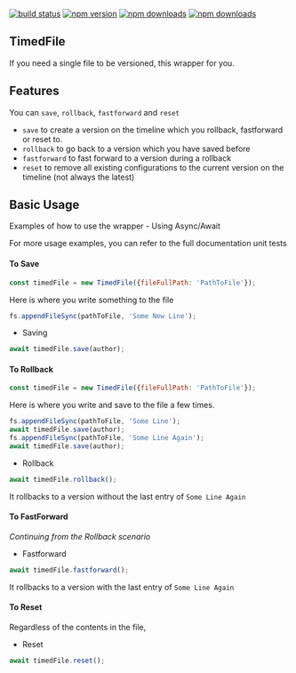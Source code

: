 [![build status](https://img.shields.io/travis/chunkiat82/TimedFile/master.svg?style=flat-square)](https://travis-ci.org/chunkiat82/TimedFile)
[![npm version](https://img.shields.io/npm/v/TimedFile.svg?style=flat-square)](https://www.npmjs.com/package/timedfile)
[![npm downloads](https://img.shields.io/npm/dm/TimedFile.svg?style=flat-square)](https://www.npmjs.com/chunkiat82/TimedFile)
[![npm downloads](https://img.shields.io/coveralls/chunkiat82/TimedFile/master.svg?style=flat-square)](https://coveralls.io/github/chunkiat82/TimedFile)
## TimedFile

If you need a single file to be versioned, this wrapper for you.

## Features

You can `save`, `rollback`, `fastforward` and `reset`

* `save` to create a version on the timeline which you rollback, fastforward or reset to.
* `rollback` to go back to a version which you have saved before
* `fastforward` to fast forward to a version during a rollback
* `reset` to remove all existing configurations to the current version on the timeline (not always the latest)

## Basic Usage

Examples of how to use the wrapper - Using Async/Await

For more usage examples, you can refer to the full documentation unit tests

#### To Save
```js
const timedFile = new TimedFile({fileFullPath: 'PathToFile'});
```
Here is where you write something to the file 
```js
fs.appendFileSync(pathToFile, 'Some New Line');
```
* Saving

```js
await timedFile.save(author);
```

#### To Rollback

```js
const timedFile = new TimedFile({fileFullPath: 'PathToFile'});
```
Here is where you write and save to the file a few times.

```js
fs.appendFileSync(pathToFile, 'Some Line');
await timedFile.save(author);
fs.appendFileSync(pathToFile, 'Some Line Again');
await timedFile.save(author);
```
* Rollback

```js
await timedFile.rollback();
```
It rollbacks to a version without the last entry of `Some Line Again`

#### To FastForward

*Continuing from the Rollback scenario*

* Fastforward 

```js
await timedFile.fastforward();
```
It rollbacks to a version with the last entry of `Some Line Again`

#### To Reset

Regardless of the contents in the file, 

* Reset

```js
await timedFile.reset();
```









